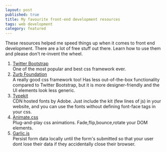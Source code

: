 ```yaml
---
layout: post
published: true
title: My favourite front-end development resources
tags: web development
category: featured
---
```

These resources helped me speed things up when it comes to front end development. There are a lot of free stuff out there. Learn how to use them and please don't re-invent the wheel.  

1. [Twitter Bootstrap](http://twitter.github.com/bootstrap/)  
One of the most popular and best css framework ever.
2. [Zurb Foundation](http://foundation.zurb.com/)  
A really good css framework too! Has less out-of-the-box functionality compared to Twitter Bootstrap, but it is more designer-friendly and the UI elements look less generic.
3. [Typekit](https://typekit.com/)  
CDN hosted fonts by Adobe. Just include the kit (few lines of js) in your website, and you can use the fonts without defining font-face tags in your css.
4. [Animate.css](http://daneden.me/animate/)  
Plug-and-play css animations. Fade,flip,bounce,rotate your DOM elements.
5. [Garlic.js](http://garlicjs.org/)  
Persist form data locally until the form's submitted so that your user dont lose their data if they accidentally close their browser.